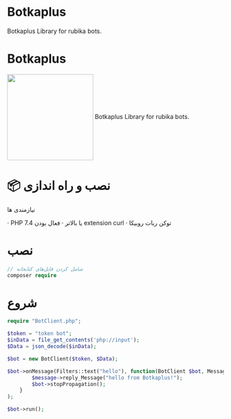 # Botkaplus
Botkaplus Library for rubika bots.



# Botkaplus
  <img align="center" width="200" height="200" src="https://rubika.ir/static/images/logo.svg"/>
Botkaplus Library for rubika bots.

# 📦 نصب و راه‌ اندازی

نیازمندی‌ ها

· PHP 7.4 یا بالاتر
· فعال بودن extension curl
· توکن ربات روبیکا

# نصب

```php
// شامل کردن فایل‌های کتابخانه
composer require 
```

# شروع

```php
require "BotClient.php";

$token = "token bot";
$inData = file_get_contents('php://input');
$Data = json_decode($inData);

$bot = new BotClient($token, $Data);

$bot->onMessage(Filters::text("hello"), function(BotClient $bot, Message $message) {
        $message->reply_Message("hello from Botkaplus!");
        $bot->stopPropagation();
    }
);

$bot->run();
```
